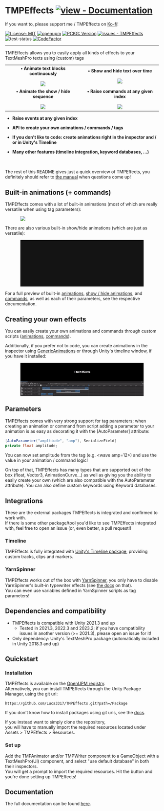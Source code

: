 # TMPEffects [![view - Documentation](https://img.shields.io/badge/view-Documentation-blue?style=for-the-badge)](https://tmpeffects.luca3317.dev/manual/introduction.html)
If you want to, please support me / TMPEffects on [Ko-fi](https://ko-fi.com/lweist3317)!

[![License: MIT](https://img.shields.io/badge/License-MIT-yellow.svg)](https://opensource.org/licenses/MIT)
[![openupm](https://img.shields.io/npm/v/com.luca3317.tmpeffects?label=openupm&registry_uri=https://package.openupm.com)](https://openupm.com/packages/com.luca3317.tmpeffects/)
[![PCKG: Version](https://img.shields.io/github/tag/Luca3317/TMPEffects?include_prereleases=&sort=semver&color=blue)](https://github.com/Luca3317/TMPEffects/releases/)
[![issues - TMPEffects](https://img.shields.io/github/issues/Luca3317/TMPEffects)](https://github.com/Luca3317/TMPEffects/issues)
![test-status](https://github.com/Luca3317/TMPEffects/actions/workflows/main.yml/badge.svg?branch=main)
[![CodeFactor](https://www.codefactor.io/repository/github/luca3317/tmpeffects/badge)](https://www.codefactor.io/repository/github/luca3317/tmpeffects)
***
TMPEffects allows you to easily apply all kinds of effects to your TextMeshPro texts using (custom) tags


<table style="border-collapse: collapse; border: none;">
  <tr>
    <td valign="middle" style="border: none;" align="center"><b>&bull; Animate text blocks continuously</b><br><br>
    <img src="/gifs/tmpeffects-git.gif" width=100% height=auto />
    </td>
    <td valign="middle" style="border: none;" align="center"><b>&bull; Show and hide text over time</b><br><br>
      <img src="/gifs/tmpeffectwrite-git.gif" width=100% height=auto />
    </td>
  </tr>
  <tr>
    <td valign="middle" style="border: none;" align="center"><b>&bull; Animate the show / hide sequence</b><br><br>
    <img src="/gifs/tmpeffectsshowhide-git.gif" width=100% height=auto />
    </td>
    <td valign="middle" style="border: none;" align="center"><b>&bull; Raise commands at any given index</b><br><br>
      <img src="/gifs/tmpeffectscommands-git.gif" width=100% height=auto />
    </td>
  </tr>
</table>

- **Raise events at any given index**

- **API to create your own animations / commands / tags**

- **If you don't like to code: create animations right in the inspector and / or in Unity's Timeline**

- **Many other features (timeline integration, keyword databases, ...)**


<br><br/>
The rest of this README gives just a quick overview of TMPEffects, you definitely should refer to [the manual](https://tmpeffects.luca3317.dev/manual/introduction.html) when questions come up!

## Built-in animations (+ commands)
TMPEffects comes with a lot of built-in animations (most of which are really versatile when using tag parameters):
<div style="display:flex;justify-content:center;align-items:center;">
  <img src="/gifs/basic-overview.gif" width="80%"/>
</div>

There are also various built-in show/hide animations (which are just as versatile):
<div style="display:flex;justify-content:center;align-items:center;">
  <img src="/gifs/showhide-overview.gif" width="80%"/>
</div>


For a full preview of built-in [animations](https://tmpeffects.luca3317.dev/manual/tmpanimator_builtinbasicanimations.html), [show / hide animations](https://tmpeffects.luca3317.dev/manual/tmpanimator_builtinshowhideanimations.html), 
and [commands](https://tmpeffects.luca3317.dev/manual/tmpwriter_builtincommands.html), as well as each of their parameters, see the respective documentation.

## Creating your own effects
You can easily create your own animations and commands through custom scripts ([animations](https://tmpeffects.luca3317.dev/manual/animatingacharacter.html), [commands](https://tmpeffects.luca3317.dev/manual/tmpwriter_creatingcommands.html)).

Additionally, if you prefer not to code, you can create animations in the inspector using [GenericAnimations](https://tmpeffects.luca3317.dev/manual/genericanimations.html) or through Unity's timeline window, if you have it installed:
<div style="display:flex;justify-content:center;align-items:center;">
  <img src="/gifs/timeline.gif" width="80%"/>
</div>

## Parameters
TMPEffects comes with very strong support for tag parameters; when creating an animation or command from script adding a parameter to your animation is as easy as decorating it with the [AutoParameter] attribute:

```csharp
[AutoParameter("ampltiude", "amp"), SerializeField]
private float amplitude;
```

You can now set amplitude from the tag (e.g. &lt;wave amp=12&gt;) and use the value in your animation / command logic!

On top of that, TMPEffects has many types that are supported out of the box (float, Vector3, AnimationCurve...) as well as giving you the ability to easily create your own (which are also compatible with the AutoParameter attribute).
You can also define custom keywords using Keyword databases.

## Integrations
These are the external packages TMPEffects is integrated and confirmed to work with.  
If there is some other package/tool you'd like to see TMPEffects integrated with, feel free to open an issue (or, even better, a pull request!)

### Timeline
TMPEffects is fully integrated with [Unity's Timeline package](https://docs.unity3d.com/Packages/com.unity.timeline@1.2/manual/index.html), providing custom tracks, clips and markers.

### YarnSpinner
TMPEffects works out of the box with [YarnSpinner](https://www.yarnspinner.dev/), you only have to disable YarnSpinner's built-in typewriter effects (see [the docs](https://tmpeffects.luca3317.dev/manual/yarnspinner.html) on that).  
You can even use variables defined in YarnSpinner scripts as tag parameters!


## Dependencies and compatibility
- TMPEffects is compatible with Unity 2021.3 and up
    - Tested in 2021.3, 2022.3 and 2023.2; if you have compatibility issues in another version (>= 2021.3), please open an issue for it!
- Only dependency: Unity's TextMeshPro package (automatically included in Unity 2018.3 and up)

## Quickstart
### Installation
TMPEffects is available on the [OpenUPM registry](https://openupm.com/packages/com.luca3317.tmpeffects/).  
Alternatively, you can install TMPEffects through the Unity Package Manager, using the git url:
```console
https://github.com/Luca3317/TMPEffects.git?path=/Package
```

If you don't know how to install packages using git urls, see the [docs](https://tmpeffects.luca3317.dev/manual/installation.html).

If you instead want to simply clone the repository,  
you will have to manually import the required resources located under Assets > TMPEffects > Resources.

### Set up
Add the TMPAnimator and/or TMPWriter component to a GameObject with a TextMeshPro(UI) component, and select "use default database" in both their inspectors.  
You will get a prompt to import the required resources. Hit the button and you're done setting up TMPEffects!

## Documentation
The full documentation can be found [here](https://tmpeffects.luca3317.dev/manual/introduction.html).

